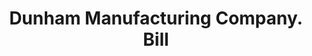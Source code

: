---
doi: 10.7916/D8Q25B99
date_other: '1890'
date_other_textual: 1890-1899
form: printed ephemera
genre:
- Invoices
name:
- Dunham Manufacturing Company
object_in_context_url: https://biggert.cul.columbia.edu/items/view/ave_biggert_00706
subject_hierarchical_geographic:
- St. Louis, Missouri, United States
subject_name:
- Dunham Manufacturing Company
title: Dunham Manufacturing Company. Bill
sort_title: Dunham Manufacturing Company. Bill
call_number: ave_biggert_00706
coordinates:
- 38.62722222222222,-90.19777777777779
pid: ave_biggert_00706
identifiers: ave_biggert_00706
canvas_id: ldpd:395978
permalink: "/items/ave_biggert_00706/"
layout: iiif-image-page
---